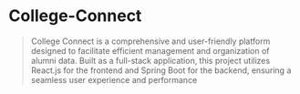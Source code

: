 # College-Connect
> College Connect is a comprehensive and user-friendly platform designed to facilitate efficient management and organization of alumni data. Built as a full-stack application, this project utilizes React.js for the frontend and Spring Boot for the backend, ensuring a seamless user experience and performance
